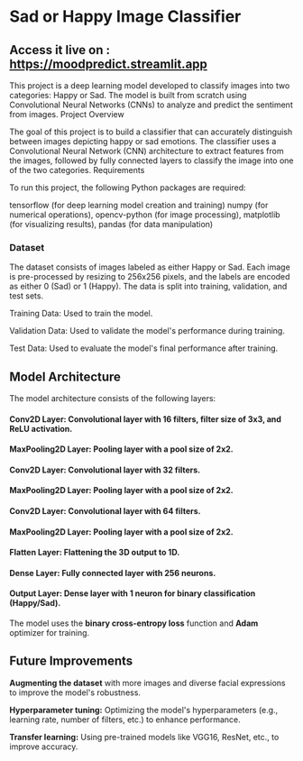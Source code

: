 # **Sad or Happy Image Classifier**
## **Access it live on :** https://moodpredict.streamlit.app
This project is a deep learning model developed to classify images into two categories: Happy or Sad. The model is built from scratch using Convolutional Neural Networks (CNNs) to analyze and predict the sentiment from images.
Project Overview

The goal of this project is to build a classifier that can accurately distinguish between images depicting happy or sad emotions. The classifier uses a Convolutional Neural Network (CNN) architecture to extract features from the images, followed by fully connected layers to classify the image into one of the two categories.
Requirements

To run this project, the following Python packages are required:

tensorflow (for deep learning model creation and training)
numpy (for numerical operations),
opencv-python (for image processing),
matplotlib (for visualizing results),
pandas (for data manipulation)

### Dataset

The dataset consists of images labeled as either Happy or Sad. Each image is pre-processed by resizing to 256x256 pixels, and the labels are encoded as either 0 (Sad) or 1 (Happy). The data is split into training, validation, and test sets.

Training Data: Used to train the model.

Validation Data: Used to validate the model's performance during training.

Test Data: Used to evaluate the model's final performance after training.

## Model Architecture

The model architecture consists of the following layers:


#### Conv2D Layer: Convolutional layer with 16 filters, filter size of 3x3, and ReLU activation.

#### MaxPooling2D Layer: Pooling layer with a pool size of 2x2.

#### Conv2D Layer: Convolutional layer with 32 filters.

#### MaxPooling2D Layer: Pooling layer with a pool size of 2x2.

#### Conv2D Layer: Convolutional layer with 64 filters.

#### MaxPooling2D Layer: Pooling layer with a pool size of 2x2.

#### Flatten Layer: Flattening the 3D output to 1D.

#### Dense Layer: Fully connected layer with 256 neurons.

#### Output Layer: Dense layer with 1 neuron for binary classification (Happy/Sad).

The model uses the **binary cross-entropy loss** function and **Adam** optimizer for training.

## Future Improvements

**Augmenting the dataset** with more images and diverse facial expressions to improve the model's robustness.

**Hyperparameter tuning:** Optimizing the model's hyperparameters (e.g., learning rate, number of filters, etc.) to enhance performance.

**Transfer learning:** Using pre-trained models like VGG16, ResNet, etc., to improve accuracy.

